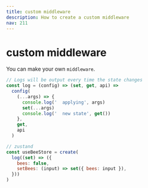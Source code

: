 ```yaml
---
title: custom middleware
description: How to create a custom middleware
nav: 211
---
```


# custom middleware

You can make your own `middleware`.

```js
// Logs will be output every time the state changes
const log = (config) => (set, get, api) =>
  config(
    (...args) => {
      console.log('  applying', args)
      set(...args)
      console.log('  new state', get())
    },
    get,
    api
  )

// zustand
const useBeeStore = create(
  log((set) => ({
    bees: false,
    setBees: (input) => set({ bees: input }),
  }))
)
```


